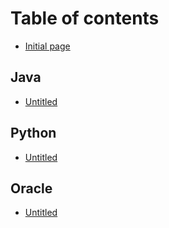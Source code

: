 # Table of contents

* [Initial page](README.md)

## Java

* [Untitled](java/untitled.md)

## Python

* [Untitled](python/untitled.md)

## Oracle

* [Untitled](oracle/untitled.md)

